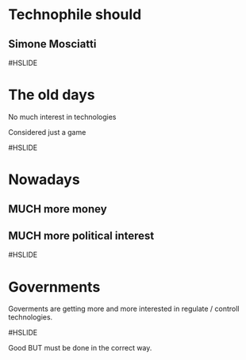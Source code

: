 # Technophile should 

## Simone Mosciatti

#HSLIDE

# The old days

No much interest in technologies

Considered just a game

#HSLIDE

# Nowadays

## MUCH more money

## MUCH more political interest

#HSLIDE

# Governments

Goverments are getting more and more interested in regulate / controll technologies.

#HSLIDE

Good BUT must be done in the correct way.
